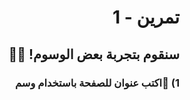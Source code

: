 <div dir="rtl">

# تمرين - 1

## سنقوم بتجربة بعض الوسوم! 🥳🥳

### 1) 📄اكتب عنوان للصفحة باستخدام وسم <title>

### 2) استخدم وسوم العناوين المختلفة ✍️ h1, h2, h3 لتكتب الجمل الآتية

- مرحباً!
- هذا موقعي الأول

### 3) 🧑🏻‍💼 عرف عن نفسك باستخدام وسم الفقرة p

#### 💡 لكتابة الفقرة في أكثر من سطر استخدم وسم br

اسمي "اكتب اسمك" وأنا طالب في مبادرة الكويت تبرمج.
اخترت مسار برمجة المواقع لأني...

### 4) 🔢 اكتب تاريخ اليوم كتعليق

## قم بتسمية ملفك index.html

### بونص!

✨
اجعل اسمك بخط عريض

🔥
اسأل أحد المدرسين المساعدين إذا تحتاج تمرين إضافي

آخر موعد لرفع الكود `git push`
نهاية المحاضرة

</div>
